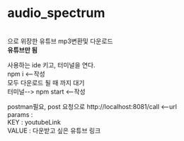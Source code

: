 # audio_spectrum
\
으로 위장한 유튜브 mp3변환및 다운로드\
**유튜브만 됨**

사용하는 ide 키고, 터미널을 연다.\
npm i <--작성\
모두 다운로드 될 때 까지 대기\
터미널--> npm start <--작성

postman필요, post 요청으로 http://localhost:8081/call <--url\
params : \
KEY : youtubeLink \
VALUE : 다운받고 싶은 유튜브 링크
